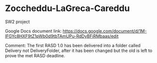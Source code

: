 # Zoccheddu-LaGreca-Careddu
SW2 project

Google Docs document link:
https://docs.google.com/document/d/1M-lFGYc8HXF9tZ1pWb0d9tbTAmUPu-RdDyBFiRMbaas/edit

Comment:
The first RASD 1.0 has been delivered into a folder called Delivery not DeliveryFolder, after it has been changed but the old is left to prove the met RASD deadline.
